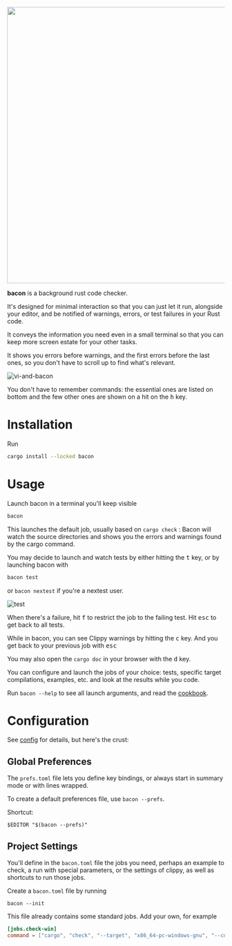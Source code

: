 
<p class=logo>
<img class=logo width=640px src="img/logo.svg">
</p>

**bacon** is a background rust code checker.

It's designed for minimal interaction so that you can just let it run, alongside your editor, and be notified of warnings, errors, or test failures in your Rust code.

It conveys the information you need even in a small terminal so that you can keep more screen estate for your other tasks.

It shows you errors before warnings, and the first errors before the last ones, so you don't have to scroll up to find what's relevant.

![vi-and-bacon](img/vi-and-bacon.png)

You don't have to remember commands: the essential ones are listed on bottom and the few other ones are shown on a hit on the <kbd>h</kbd> key.

# Installation

Run

```bash
cargo install --locked bacon
```

# Usage

Launch bacon in a terminal you'll keep visible

```bash
bacon
```

This launches the default job, usually based on `cargo check` :
Bacon will watch the source directories and shows you the errors and warnings found by the cargo command.

You may decide to launch and watch tests by either hitting the <kbd>t</kbd> key, or by launching bacon with

```bash
bacon test
```

or `bacon nextest` if you're a nextest user.

![test](img/test.png)

When there's a failure, hit <kbd>f</kbd> to restrict the job to the failing test.
Hit <kbd>esc</kbd> to get back to all tests.

While in bacon, you can see Clippy warnings by hitting the <kbd>c</kbd> key. And you get back to your previous job with <kbd>esc</kbd>

You may also open the `cargo doc` in your browser with the <kbd>d</kbd> key.

You can configure and launch the jobs of your choice: tests, specific target compilations, examples, etc. and look at the results while you code.

Run `bacon --help` to see all launch arguments, and read the [cookbook](cookbook).

# Configuration

See [config](config) for details, but here's the crust:

## Global Preferences

The `prefs.toml` file lets you define key bindings, or always start in summary mode or with lines wrapped.

To create a default preferences file, use `bacon --prefs`.

Shortcut:

    $EDITOR "$(bacon --prefs)"

## Project Settings

You'll define in the `bacon.toml` file the jobs you need, perhaps an example to check, a run with special parameters, or the settings of clippy, as well as shortcuts to run those jobs.

Create a `bacon.toml` file by running

    bacon --init

This file already contains some standard jobs. Add your own, for example

```toml
[jobs.check-win]
command = ["cargo", "check", "--target", "x86_64-pc-windows-gnu", "--color", "always"]
```
